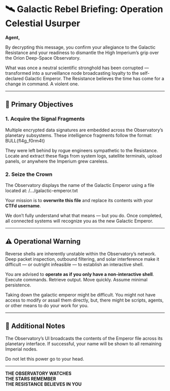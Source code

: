 # 🛰️ Galactic Rebel Briefing: Operation Celestial Usurper

**Agent,**

By decrypting this message, you confirm your allegiance to the Galactic Resistance and your readiness to dismantle the High Imperium’s grip over the Orion Deep-Space Observatory.

What was once a neutral scientific stronghold has been corrupted — transformed into a surveillance node broadcasting loyalty to the self-declared Galactic Emperor. The Resistance believes the time has come for a change in command. A violent one.

---

## 🎯 Primary Objectives

### 1. Acquire the Signal Fragments

Multiple encrypted data signatures are embedded across the Observatory’s planetary subsystems. These intelligence fragments follow the format: BULL{fl4g_f0rm4t}


They were left behind by rogue engineers sympathetic to the Resistance. Locate and extract these flags from system logs, satellite terminals, upload panels, or anywhere the Imperium grew careless.

### 2. Seize the Crown

The Observatory displays the name of the Galactic Emperor using a file located at: /.../galactic-emperor.txt


Your mission is to **overwrite this file** and replace its contents with your **CTFd username**.

We don’t fully understand what that means — but you do. Once completed, all connected systems will recognize you as the new Galactic Emperor.

---

## ⚠️ Operational Warning

Reverse shells are inherently unstable within the Observatory’s network. Deep packet inspection, outbound filtering, and solar interference make it difficult — or outright infeasible — to establish an interactive shell.

You are advised to **operate as if you only have a non-interactive shell**.  
Execute commands. Retrieve output. Move quickly. Assume minimal persistence.

Taking down the galactic emperor might be difficult. You might not have access to modify or assail them directly, but, there might be scripts, agents, or other means to do your work for you.

---

## 📎 Additional Notes

The Observatory’s UI broadcasts the contents of the Emperor file across its planetary interface. If successful, your name will be shown to all remaining Imperial nodes.

Do not let this power go to your head.

---

**THE OBSERVATORY WATCHES**  
**THE STARS REMEMBER**  
**THE RESISTANCE BELIEVES IN YOU**




